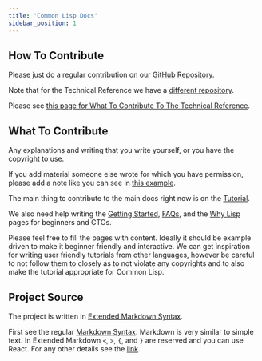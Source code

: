 ```yaml
---
title: 'Common Lisp Docs'
sidebar_position: 1
---
```


## How To Contribute

Please just do a regular contribution on our [GitHub Repository](https://github.com/lisp-docs/lisp-docs.github.io).

Note that for the Technical Reference we have a [different repository](https://github.com/lisp-docs/cl-language-reference).

Please see [this page for What To Contribute To The Technical Reference](/docs/contribute/reference-contribute).

## What To Contribute

Any explanations and writing that you write yourself, or you have the copyright to use.

If you add material someone else wrote for which you have permission, please add a note like you can see in [this example](http://localhost:3000/docs/tutorial/guide_to_packages).

The main thing to contribute to the main docs right now is on the [Tutorial](https://github.com/lisp-docs/lisp-docs.github.io/tree/main/docs).

We also need help writing the [Getting Started](/docs/getting-started), [FAQs](/docs/faq), and the [Why Lisp](/docs/whylisp) pages for beginners and CTOs.

Please feel free to fill the pages with content. Ideally it should be example driven to make it beginner friendly and interactive. We can get inspiration for writing user friendly tutorials from other languages, however be careful to not follow them to closely as to not violate any copyrights and to also make the tutorial appropriate for Common Lisp.

## Project Source

The project is written in [Extended Markdown Syntax](https://docusaurus.io/docs/markdown-features).

First see the regular [Markdown Syntax](https://commonmark.org/help/). Markdown is very similar to simple text. In Extended Markdown `<`, `>`, `{`, and `}` are reserved and you can use React. For any other details see the [link](https://docusaurus.io/docs/markdown-features).
